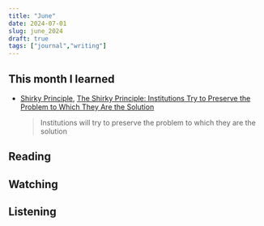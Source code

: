 ```yaml
---
title: "June"
date: 2024-07-01
slug: june_2024
draft: true
tags: ["journal","writing"]
---
```


## This month I learned

- [Shirky Principle](https://en.wikipedia.org/wiki/Clay_Shirky#Shirky_principle), [The Shirky Principle: Institutions Try to Preserve the Problem to Which They Are the Solution](https://effectiviology.com/shirky-principle/)
  > Institutions will try to preserve the problem to which they are the solution

## Reading

## Watching

## Listening

